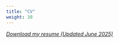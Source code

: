```yaml
---
title: "CV"
weight: 30
---
```


[_Download my resume (Updated June 2025)_](/files/CV_Seropian_Thomas_202506.pdf)
